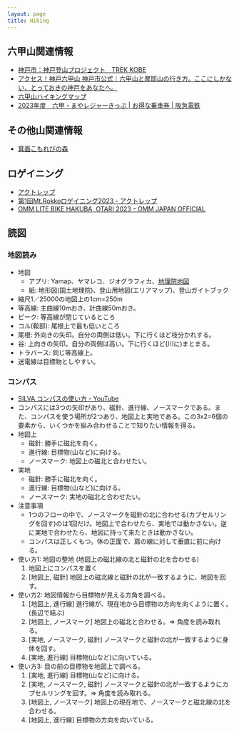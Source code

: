 ```yaml
---
layout: page
title: Hiking
---
```


## 六甲山関連情報
* [神戸市：神戸登山プロジェクト　TREK KOBE](https://www.city.kobe.lg.jp/a64051/shise/kekaku/kezaikankokyoku/rokkomaya/tozanproject.html)
* [アクセス！神戸六甲山 神戸市公式｜六甲山と摩耶山の行き方。ここにしかない、とっておきの神戸をあなたへ。](https://kobe-rokko.jp/)
* [六甲山ハイキングマップ](https://rokkosan.center/wp-content/themes/rvc_220425/download/mt_map_2023.pdf)
* [2023年度　六甲・まやレジャーきっぷ | お得な乗車券 | 阪急電鉄](https://www.hankyu.co.jp/ticket/otoku/008376.html)

## その他山関連情報
* [箕面こもれびの森](https://minohkankou.net/pdf/mapomote.pdf)

## ロゲイニング
* [アクトレップ](https://www.actrep-sports.com/)
* [第1回Mt.Rokkoロゲイニング2023 - アクトレップ](https://www.actrep-sports.com/rogaining/mt-rokko-rogaining/)
* [OMM LITE BIKE HAKUBA, OTARI 2023 – OMM JAPAN OFFICIAL](https://theomm.jp/pages/omm-lite-bike-hakuba-otari-2023)

## 読図
### 地図読み
* 地図
  * アプリ: Yamap、ヤマレコ、ジオグラフィカ、[地理院地図](https://maps.gsi.go.jp/)
  * 紙: 地形図(国土地理院)、登山用地図(エリアマップ)、登山ガイトブック
* 縮尺1／25000の地図上の1cm=250m
* 等高線: 主曲線10mおき、計曲線50mおき。
* ピーク: 等高線が閉じているところ
* コル(鞍部): 尾根上で最も低いところ
* 尾根: 外向きの矢印。自分の両側は低い。下に行くほど枝分かれする。
* 谷: 上向きの矢印。自分の両側は高い。下に行くほど(川に)まとまる。
* トラバース: 同じ等高線上。
* 送電線は目標物としやすい。

### コンパス
* [SILVA コンパスの使い方 - YouTube](https://youtu.be/zFBV0P8czzQ)
* コンパスには3つの矢印があり、磁針、進行線、ノースマークである。また、コンパスを使う場所が2つあり、地図上と実地である。この3x2=6個の要素から、いくつかを組み合わせることで知りたい情報を得る。
* 地図上
  * 磁針: 勝手に磁北を向く。
  * 進行線: 目標物(山など)に向ける。
  * ノースマーク: 地図上の磁北と合わせたい。
* 実地
  * 磁針: 勝手に磁北を向く。
  * 進行線: 目標物(山など)に向ける。
  * ノースマーク: 実地の磁北と合わせたい。
* 注意事項
  * 1つのフローの中で、ノースマークを磁針の北に合わせる(カプセルリングを回す)のは1回だけ。地図上で合わせたら、実地では動かさない。逆に実地で合わせたら、地図に持って来たときは動かさない。
  * コンパスは正しくもつ。体の正面で、肩の線に対して垂直に前に向ける。
* 使い方1: 地図の整地 (地図上の磁北線の北と磁針の北を合わせる)
  1. 地図上にコンパスを置く
  2. [地図上, 磁針] 地図上の磁北線と磁針の北が一致するように、地図を回す。
* 使い方2: 地図情報から目標物が見える方角を調べる。
  1. [地図上, 進行線] 進行線が、現在地から目標物の方向を向くように置く。(長辺で結ぶ)
  2. [地図上, ノースマーク] 地図上の磁北と合わせる。=> 角度を読み取れる。
  3. [実地, ノースマーク, 磁針] ノースマークと磁針の北が一致するように身体を回す。
  4. [実地, 進行線] 目標物(山など)に向いている。
* 使い方3: 目の前の目標物を地図上で調べる。
  1. [実地, 進行線] 目標物(山など)に向ける。
  2. [実地, ノースマーク, 磁針] ノースマークと磁針の北が一致するようにカプセルリングを回す。=> 角度を読み取れる。
  3. [地図上, ノースマーク] 地図上の現在地で、ノースマークと磁北線の北を合わせる。
  4. [地図上, 進行線] 目標物の方向を向いている。



